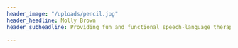 ```yaml
---
header_image: "/uploads/pencil.jpg"
header_headline: Molly Brown
header_subheadline: Providing fun and functional speech-language therapy

---
```

